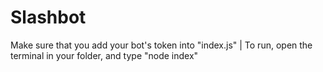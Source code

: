 # Slashbot
Make sure that you add your bot's token into "index.js" |
 To run, open the terminal in your folder, and type "node index"

